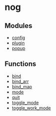 # nog

## Modules
* [config]()
* [plugin]()
* [popup]()
## Functions
* [bind]()
* [bind_arr]()
* [bind_map]()
* [mode]()
* [quit]()
* [toggle_mode]()
* [toggle_work_mode]()
